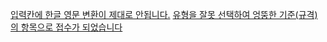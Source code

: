 [입력칸에 한글 영문 변환이 제대로 안됩니다.](자주하는질문/000한글입력문제.md)
  [유형을 잘못 선택하여 엉뚱한 기준(규격)의 항목으로 접수가 되었습니다](자주하는질문/003항목기준변경.md)
